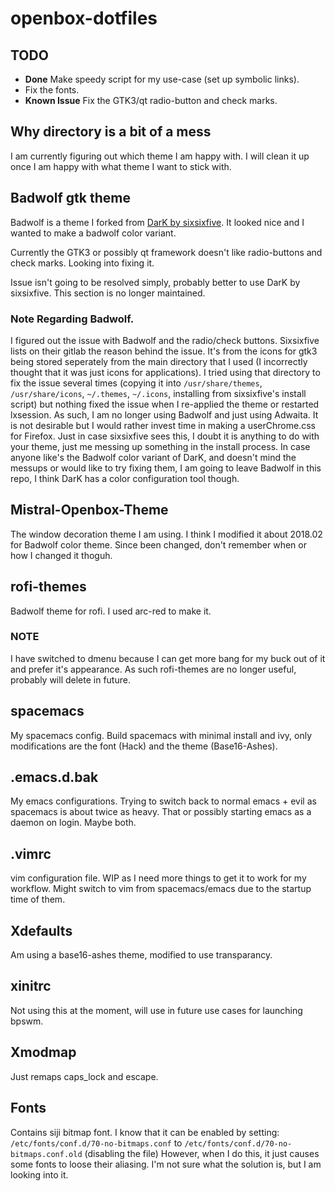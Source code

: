 # openbox-dotfiles

## TODO

- **Done** Make speedy script for my use-case (set up symbolic links).
- Fix the fonts.
- **Known Issue** Fix the GTK3/qt radio-button and check marks.

## Why directory is a bit of a mess

I am currently figuring out which theme I am happy with. I will clean it up once I am happy with what theme I want to stick with.

## Badwolf gtk theme

Badwolf is a theme I forked from [DarK by sixsixfive](https://gitlab.com/sixsixfive/DarK-theme). It looked nice and I wanted to make a badwolf color variant.

Currently the GTK3 or possibly qt framework doesn't like radio-buttons and check marks. Looking into fixing it.

Issue isn't going to be resolved simply, probably better to use DarK by sixsixfive. This section is no longer maintained.

### Note Regarding Badwolf.

I figured out the issue with Badwolf and the radio/check buttons. Sixsixfive lists on their gitlab the reason behind the issue. It's from the icons for gtk3 being stored seperately from the main directory that I used (I incorrectly thought that it was just icons for applications). I tried using that directory to fix the issue several times (copying it into `/usr/share/themes`, `/usr/share/icons`, `~/.themes`, `~/.icons`, installing from sixsixfive's install script) but nothing fixed the issue when I re-applied the theme or restarted lxsession. As such, I am no longer using Badwolf and just using Adwaita. It is not desirable but I would rather invest time in making a userChrome.css for Firefox. Just in case sixsixfive sees this, I doubt it is anything to do with your theme, just me messing up something in the install process. In case anyone like's the Badwolf color variant of DarK, and doesn't mind the messups or would like to try fixing them, I am going to leave Badwolf in this repo, I think DarK has a color configuration tool though.

## Mistral-Openbox-Theme

The window decoration theme I am using. I think I modified it about 2018.02 for Badwolf color theme. Since been changed, don't remember when or how I changed it thoguh.

## rofi-themes

Badwolf theme for rofi. I used arc-red to make it.

### NOTE

I have switched to dmenu because I can get more bang for my buck out of it and prefer it's appearance. As such rofi-themes are no longer useful, probably will delete in future.

## spacemacs

My spacemacs config. Build spacemacs with minimal install and ivy, only modifications are the font (Hack) and the theme (Base16-Ashes).

## .emacs.d.bak

My emacs configurations. Trying to switch back to normal emacs + evil as spacemacs is about twice as heavy. That or possibly starting emacs as a daemon on login. Maybe both.

## .vimrc

vim configuration file. WIP as I need more things to get it to work for my workflow. Might switch to vim from spacemacs/emacs due to the startup time of them.

## Xdefaults

Am using a base16-ashes theme, modified to use transparancy.

## xinitrc

Not using this at the moment, will use in future use cases for launching bpswm.

## Xmodmap

Just remaps caps_lock and escape.

## Fonts

Contains siji bitmap font. I know that it can be enabled by setting:
`/etc/fonts/conf.d/70-no-bitmaps.conf` to `/etc/fonts/conf.d/70-no-bitmaps.conf.old` (disabling the file)
However, when I do this, it just causes some fonts to loose their aliasing. I'm not sure what the solution is, but I am looking into it.
